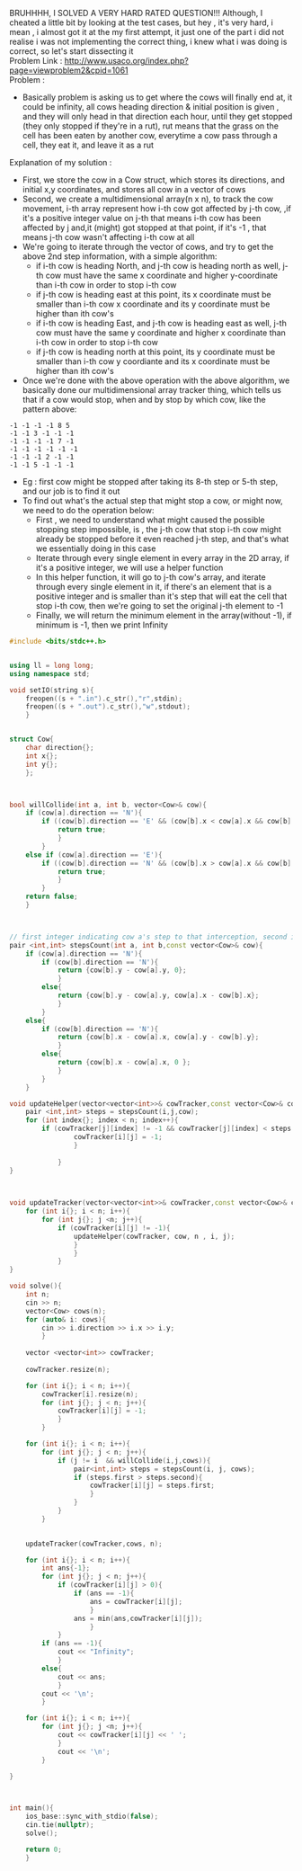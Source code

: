 BRUHHHH, I SOLVED A VERY HARD RATED QUESTION!!! Although, I cheated a little bit by looking at the test cases, but hey , it's very hard, i mean , i almost got it at the my first attempt, it just one of the part i did not realise i was not implementing the correct thing, i knew what i was doing is correct, so let's start dissecting it
<br>
Problem Link : http://www.usaco.org/index.php?page=viewproblem2&cpid=1061
<br>
Problem :
- Basically problem is asking us to get where the cows will finally end at, it could be infinity, all cows heading direction & initial position is given , and they will only head in that direction each hour, until they get stopped (they only stopped if they're in a rut), rut means that the grass on the cell has been eaten by another cow, everytime a cow pass through a cell, they eat it, and leave it as a rut

Explanation of my solution :
- First, we store the cow in a Cow struct, which stores its directions, and initial x,y coordinates, and stores all cow in a vector of cows
- Second, we create a multidimensional array(n x n), to track the cow movement, i-th array represent how i-th cow got affected by j-th cow, ,if it's a positive integer value on j-th that means i-th cow has been affected by j and,it (might) got stopped at that point, if it's -1 , that means j-th cow wasn't affecting i-th cow at all
- We're going to iterate through the vector of cows, and try to get the above 2nd step information, 
with a simple algorithm:
	- if i-th cow is heading North, and j-th cow is heading north as well, j-th cow must have the same x coordinate and higher y-coordinate than i-th cow in order to stop i-th cow
	- if j-th cow is heading east at this point, its x coordinate must be smaller than i-th cow x coordinate and its y coordinate must be higher than ith cow's
	- if i-th cow is heading East, and j-th cow is heading east as well, j-th cow must have the same y coordinate and higher x coordinate than i-th cow in order to stop i-th cow
	- if j-th cow is heading north at this point, its y coordinate must be smaller than i-th cow y coordiante and its x coordinate must be higher than ith cow's
- Once we're done with the above operation with the above algorithm, we basically done our multidimensional array tracker thing, which tells us that if a cow would stop, when and by stop by which cow, like the pattern above: 
```
-1 -1 -1 -1 8 5
-1 -1 3 -1 -1 -1
-1 -1 -1 -1 7 -1
-1 -1 -1 -1 -1 -1
-1 -1 -1 2 -1 -1
-1 -1 5 -1 -1 -1
```
- Eg : first cow might be stopped after taking its 8-th step or 5-th step, and our job is to find it out
- To find out what's the actual step that might stop a cow, or might now, we need to do the operation below:
	- First , we need to understand what might caused the possible stopping step impossible, is , the j-th cow that stop i-th cow might already be stopped before it even reached j-th step, and that's what we essentially doing in this case
	- Iterate through every single element in every array in the 2D array, if it's a positive integer, we will use a helper function
	- In this helper function, it will go to j-th cow's array, and iterate through every single element in it, if there's an element that is a positive integer and is smaller than it's step that will eat the cell that stop i-th cow, then we're going to set the original j-th element to -1
	- Finally, we will return the minimum element in the array(without -1), if minimum is -1, then we print Infinity


```cpp
#include <bits/stdc++.h>


using ll = long long;
using namespace std;

void setIO(string s){
	freopen((s + ".in").c_str(),"r",stdin);
	freopen((s + ".out").c_str(),"w",stdout);
	}


struct Cow{
	char direction{};
	int x{};
	int y{};
	};



bool willCollide(int a, int b, vector<Cow>& cow){
	if (cow[a].direction == 'N'){
		if ((cow[b].direction == 'E' && (cow[b].x < cow[a].x && cow[b].y > cow[a].y ))|| (cow[b].direction == 'N' && (cow[b].x == cow[a].x && cow[b].y > cow[a].y))){
			return true;
			}
		}
	else if (cow[a].direction == 'E'){
		if ((cow[b].direction == 'N' && (cow[b].x > cow[a].x && cow[b].y < cow[a].y)) || (cow[b].direction == 'E' && (cow[b].y == cow[a].y && cow[b].x > cow[a].x))){
			return true;
			}
		}
	return false;
	}



// first integer indicating cow a's step to that interception, second integer indicating cow b's
pair <int,int> stepsCount(int a, int b,const vector<Cow>& cow){
	if (cow[a].direction == 'N'){
		if (cow[b].direction == 'N'){
			return {cow[b].y - cow[a].y, 0};
			}
		else{
			return {cow[b].y - cow[a].y, cow[a].x - cow[b].x};
			}
		}
	else{
		if (cow[b].direction == 'N'){
			return {cow[b].x - cow[a].x, cow[a].y - cow[b].y};
			}
		else{
			return {cow[b].x - cow[a].x, 0 };
			}
		}
	}

void updateHelper(vector<vector<int>>& cowTracker,const vector<Cow>& cow, int n, int i, int j){
	pair <int,int> steps = stepsCount(i,j,cow);
	for (int index{}; index < n; index++){
		if (cowTracker[j][index] != -1 && cowTracker[j][index] < steps.second){
				cowTracker[i][j] = -1;
				}
			
			}
}
	


void updateTracker(vector<vector<int>>& cowTracker,const vector<Cow>& cow, int n){
	for (int i{}; i < n; i++){
		for (int j{}; j <n; j++){
			if (cowTracker[i][j] != -1){
				updateHelper(cowTracker, cow, n , i, j);
				}
				}
			}
}

void solve(){
	int n;
	cin >> n;
	vector<Cow> cows(n);
	for (auto& i: cows){
		cin >> i.direction >> i.x >> i.y;
		}
	
	vector <vector<int>> cowTracker;
	
	cowTracker.resize(n);

	for (int i{}; i < n; i++){
		cowTracker[i].resize(n);
		for (int j{}; j < n; j++){
			cowTracker[i][j] = -1;
			}
		}

	for (int i{}; i < n; i++){
		for (int j{}; j < n; j++){
			if (j != i  && willCollide(i,j,cows)){
				pair<int,int> steps = stepsCount(i, j, cows);
				if (steps.first > steps.second){
					cowTracker[i][j] = steps.first;
					}
				}
			}
		}
	

	updateTracker(cowTracker,cows, n);

	for (int i{}; i < n; i++){
		int ans{-1};
		for (int j{}; j < n; j++){
			if (cowTracker[i][j] > 0){
				if (ans == -1){
					ans = cowTracker[i][j];
					}
				ans = min(ans,cowTracker[i][j]);
					}
			}
		if (ans == -1){
			cout << "Infinity";
			}
		else{
			cout << ans;
			}
		cout << '\n';
		}

	for (int i{}; i < n; i++){
		for (int j{}; j <n; j++){
			cout << cowTracker[i][j] << ' ';
			}
			cout << '\n';
		}

}



int main(){
	ios_base::sync_with_stdio(false);
	cin.tie(nullptr);
	solve();

	return 0;
	}

```